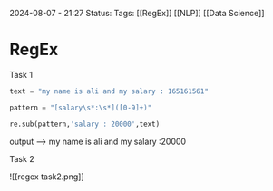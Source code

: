 2024-08-07 - 21:27
Status:
Tags: [[RegEx]] [[NLP]] [[Data Science]]
# RegEx

Task 1

```python
text = "my name is ali and my salary : 165161561"

pattern = "[salary\s*:\s*]([0-9]+)"

re.sub(pattern,'salary : 20000',text)
```
output  --> my name is ali and my salary :20000

Task 2 

![[regex task2.png]]



